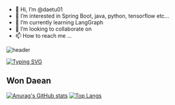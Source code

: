 - 👋 Hi, I’m @daetu01
- 👀 I’m interested in Spring Boot, java, python, tensorflow etc...
- 🌱 I’m currently learning LangGraph
- 💞️ I’m looking to collaborate on 
- 📫 How to reach me ...


![header](https://capsule-render.vercel.app/api?type=venom&text=반갑습니다.&fontColor=d6ace6)

[![Typing SVG](https://readme-typing-svg.demolab.com/?lines=하이하이;Second+line+of+text)](https://git.io/typing-svg)

Won Daean 
---


[![Anurag's GitHub stats](https://github-readme-stats.vercel.app/api?username=daetu01)](https://github.com/daetu01/github-readme-stats)
[![Top Langs](https://github-readme-stats.vercel.app/api/top-langs/?username=daetu01)](https://github.com/daetu01/github-readme-stats)
